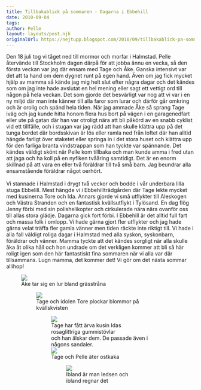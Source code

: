 ```yaml
---
title: Tillbakablick på sommaren - Dagarna i Ebbehill
date: 2010-09-04
tags: 	
author: Pelle
layout: layouts/post.njk
originalUrl: https://nejtupp.blogspot.com/2010/09/tillbakablick-pa-sommaren-dagarna-i.html
---
```


<div style="text-align: left;">Den 18 juli tog vi tåget ned till mormor och morfar i Halmstad. Pelle återvände till Stockholm dagen därpå för att jobba ännu en vecka, så den första veckan var jag där ensam med Tage och Åke. Ganska intensivt var det att ta hand om dem dygnet runt på egen hand. Även om jag fick mycket hjälp av mamma så kände jag mig helt slut efter några dagar och det kändes som om jag inte hade avslutat en hel mening eller sagt ett vettigt ord till någon på hela veckan. Det som gjorde det besvärligt var nog att vi var i en ny miljö där man inte känner till alla faror som lurar och därför går omkring och är orolig och spänd hela tiden. När jag ammade Åke så sprang Tage iväg och jag kunde hitta honom flera hus bort på vägen i en garagenedfart eller ute på gatan där han var otroligt nära att bli påkörd av en snabb cyklist vid ett tillfälle, och i stugan var jag rädd att han skulle klättra upp på det tunga bordet där bordsskivan är lös eller ramla ned från loftet där han alltid hängde farligt över staketet eller springa in i det stora huset och klättra upp för den farliga branta vindstrappan som han tyckte var spännande. Det kändes väldigt skönt när Pelle kom tillbaka och man kunde amma i fred utan att jaga och ha koll på en nyfiken tvååring samtidigt. Det är en enorm skillnad på att vara en eller två föräldrar till två små barn. Jag beundrar alla ensamstående föräldrar något oerhört.<br><br>Vi stannade i Halmstad i drygt två veckor och bodde i vår underbara lilla stuga Ebbelill. Mest hängde vi i Ebbehillträdgården där Tage lekte mycket med kusinerna Tore och Ida. Annars gjorde vi små utflykter till Aleskogen och Västra Stranden och en fantastisk kvällsutflykt i Tylösand. En dag flög Jenny förbi med sin polishelikopter och cirkulerade nära nära ovanför oss till allas stora glädje. Dagarna gick fort förbi. I Ebbehill är det alltid full fart och massa folk i omlopp. Vi hade gärna gjort fler utflykter och jag hade gärna velat träffa fler gamla vänner men tiden räckte inte riktigt till. Vi hade i alla fall väldigt roliga dagar i Halmstad med alla syskon, syskonbarn, föräldrar och vänner. Mamma tyckte att det kändes sorgligt när alla skulle åka åt olika håll och hon undrade om det verkligen kommer att bli så här roligt igen som den här fantastiskt fina sommaren när vi alla var där tillsammans. Lugn mamma, det kommer det! Vi gör om det nästa sommar allihop!<br></div>

<figure>
	<img src="../../../../img/Kring+Ebbehill-_MG_3243.jpg">
	<figcaption>Åke tar sig en lur bland grässtråna</span> </span></div><br>

<figure>
	<img src="../../../../img/Kring+Ebbehill-_MG_3215.jpg">
	<figcaption>Tage och idolen Tore plockar blommor på kvällskvisten</span> </span></div><br>

<figure>
	<img src="../../../../img/Kring+Ebbehill-_MG_3247.jpg">
	<figcaption>Tage har fått ärva kusin Idas rosaglittriga gummistövlar<br>och han älskar dem. De passade även i någons sandaler.</span> </span></div><br><img src="../../../../img/Kring+Ebbehill-_MG_2823.jpg">
	<figcaption>Tage och Pelle äter ostkaka</span> </span></div><br>

<figure>
	<img src="../../../../img/Kring+Ebbehill-_MG_3327.jpg">
	<figcaption>Ibland är man ledsen och ibland regnar det</span> </span></div>
